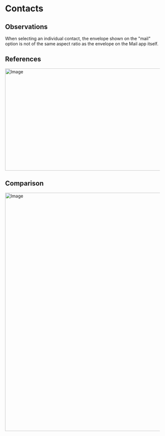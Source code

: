 # Contacts

## Observations

When selecting an individual contact, the envelope shown on the "mail" option is not of the same aspect ratio as the envelope on the Mail app itself.

## References

<img width="600" height="332" alt="Image" src="https://github.com/user-attachments/assets/1abd6589-280e-4dba-adc6-792ceb748068" />

## Comparison

<img width="1100" height="775" alt="Image" src="https://github.com/user-attachments/assets/a0c59578-a30d-4f0f-aef4-5c36db1ddac5" />
